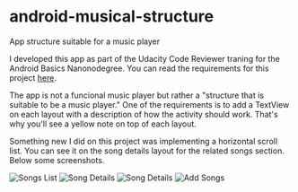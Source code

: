 # android-musical-structure
App structure suitable for a music player

I developed this app as part of the Udacity Code Reviewer traning for the Android Basics Nanonodegree. You can read the requirements for this project [here](https://github.com/udacity/Project-Descriptions-for-Review/blob/master/Beginner%20Android/Musical_Structure.md).

The app is not a funcional music player but rather a "structure that is suitable to be a music player." One of the requirements is to  add a TextView on each layout with a description of how the activity should work. That's why you'll see a yellow note on top of each layout.

Something new I did on this project was implementing a horizontal scroll list. You can see it on the song details layout for the related songs section. Below some screenshots.

![Songs List](http://throw.rocks/android-projects/musical-structure/songs-list.PNG)
![Song Details](http://throw.rocks/android-projects/musical-structure/song-details.PNG)
![Song Details](http://throw.rocks/android-projects/musical-structure/song-details2.PNG)
![Add Songs](http://throw.rocks/android-projects/musical-structure/add-songs.PNG)
